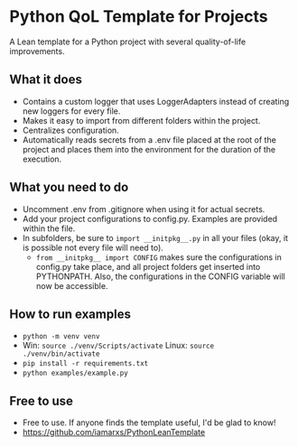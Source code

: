 # Python QoL Template for Projects

A Lean template for a Python project with several quality-of-life improvements.

## What it does

- Contains a custom logger that uses LoggerAdapters instead of creating new loggers for every file.
- Makes it easy to import from different folders within the project.
- Centralizes configuration.
- Automatically reads secrets from a .env file placed at the root of the project and places them into the environment for the duration of the execution.

## What you need to do

- Uncomment .env from .gitignore when using it for actual secrets.
- Add your project configurations to config.py. Examples are provided within the file.
- In subfolders, be sure to `import __initpkg__.py` in all your files (okay, it is possible not every file will need to).
  - `from __initpkg__ import CONFIG` makes sure the configurations in config.py take place, and all project folders get inserted into PYTHONPATH. Also, the configurations in the CONFIG variable will now be accessible.

## How to run examples

- `python -m venv venv`
- Win: `source ./venv/Scripts/activate` Linux: `source ./venv/bin/activate`
- `pip install -r requirements.txt`
- `python examples/example.py`

## Free to use

- Free to use. If anyone finds the template useful, I'd be glad to know!
- <https://github.com/iamarxs/PythonLeanTemplate>
